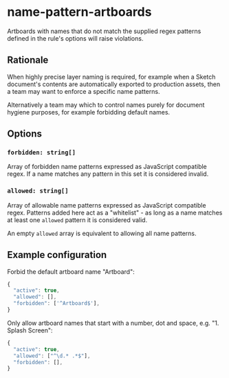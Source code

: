 # name-pattern-artboards

Artboards with names that do not match the supplied regex patterns defined in the rule's options
will raise violations.

## Rationale

When highly precise layer naming is required, for example when a Sketch document's contents are
automatically exported to production assets, then a team may want to enforce a specific name
patterns.

Alternatively a team may which to control names purely for document hygiene purposes, for example
forbidding default names.

## Options

### `forbidden: string[]`

Array of forbidden name patterns expressed as JavaScript compatible regex. If a name matches any
pattern in this set it is considered invalid.

### `allowed: string[]`

Array of allowable name patterns expressed as JavaScript compatible regex. Patterns added here act
as a "whitelist" - as long as a name matches at least one `allowed` pattern it is considered valid.

An empty `allowed` array is equivalent to allowing all name patterns.

## Example configuration

Forbid the default artboard name "Artboard":

```js
{
  "active": true,
  "allowed": [],
  "forbidden": ['^Artboard$'],
}
```

Only allow artboard names that start with a number, dot and space, e.g. "1. Splash Screen":

```js
{
  "active": true,
  "allowed": ["^\d.* .*$"],
  "forbidden": [],
}
```
